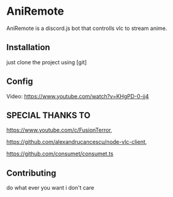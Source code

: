 # AniRemote
AniRemote is a discord.js bot that controlls vlc to stream anime. 

## Installation
just clone the project using [git]

## Config
Video: https://www.youtube.com/watch?v=KHgPD-0-jj4

## SPECIAL THANKS TO
https://www.youtube.com/c/FusionTerror,

https://github.com/alexandrucancescu/node-vlc-client,

https://github.com/consumet/consumet.ts

## Contributing
do what ever you want i don't care 
 
